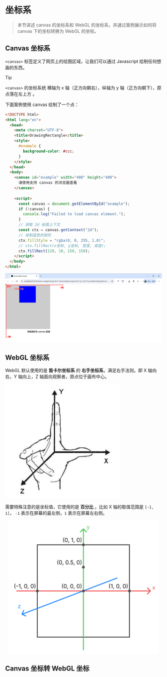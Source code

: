 # 坐标系

>本节讲述 canvas 的坐标系和 WebGL 的坐标系，并通过案例展示如何将 canvas 下的坐标转换为 WebGL 的坐标。
>
>



## Canvas 坐标系

`<canvas>` 标签定义了网页上的绘图区域，让我们可以通过 Javascript 绘制任何想画的东西。

> [!TIP]
>
> `<canvas>` 的坐标系统 横轴为 x 轴（正方向朝右），纵轴为 y 轴（正方向朝下），原点落在左上方 。

下面案例使用 canvas 绘制了一个点：

```html
<!DOCTYPE html>
<html lang="en">
  <head>
    <meta charset="UTF-8">
    <title>DrawingRectangle</title>
    <style>
      #example {
        background-color: #ccc;
      }
    </style>
  </head>
  <body>
    <canvas id="example" width="400" height="400">
      请使用支持 canvas 的浏览器查看
    </canvas>

    <script>
      const canvas = document.getElementById("example");
      if (!canvas) {
        console.log("Failed to load canvas element.");
      }
      // 获取 2d 绘图上下文
      const ctx = canvas.getContext("2d");
      // 绘制蓝色的矩形
      ctx.fillStyle = "rgba(0, 0, 255, 1.0)";
      // ctx.fillRect(x坐标, y坐标, 宽度, 高度);
      ctx.fillRect(120, 10, 150, 150);
    </script>
  </body>
</html>
```

![PixPin_2025-10-09_23-19-39](./assets/PixPin_2025-10-09_23-19-39.png)



## WebGL 坐标系

WebGL 默认使用的是 <span class="marker-text-highlight"> **笛卡尔坐标系** </span> 的 **右手坐标系**，满足右手法则。即 X 轴向右，Y 轴向上，Z 轴面向观察者，原点位于画布中心。

![1](./assets/1.jpg)



需要特殊注意的是坐标值，它使用的是 <span class="marker-text-highlight"> **百分比** </span>。比如 X 轴的取值范围是 `[-1, 1]`， `-1` 表示在屏幕的最左侧，`1` 表示在屏幕左右侧。

<img src="./assets/2.png" style="display: block; margin: auto; zoom: 50%;"/>





## Canvas 坐标转 WebGL 坐标













